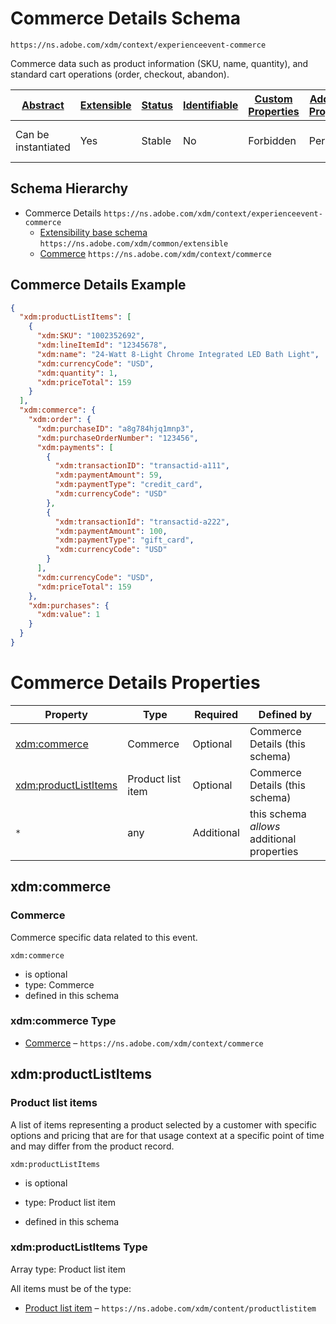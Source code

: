 
# Commerce Details Schema

```
https://ns.adobe.com/xdm/context/experienceevent-commerce
```

Commerce data such as product information (SKU, name, quantity), and standard cart operations (order, checkout, abandon).

| [Abstract](../../../abstract.md) | [Extensible](../../../extensions.md) | [Status](../../../status.md) | [Identifiable](../../../id.md) | [Custom Properties](../../../extensions.md) | [Additional Properties](../../../extensions.md) | Defined In |
|----------------------------------|--------------------------------------|------------------------------|--------------------------------|---------------------------------------------|-------------------------------------------------|------------|
| Can be instantiated | Yes | Stable | No | Forbidden | Permitted | [mixins/experience-event/experienceevent-commerce.schema.json](mixins/experience-event/experienceevent-commerce.schema.json) |
## Schema Hierarchy

* Commerce Details `https://ns.adobe.com/xdm/context/experienceevent-commerce`
  * [Extensibility base schema](../../datatypes/extensible.schema.md) `https://ns.adobe.com/xdm/common/extensible`
  * [Commerce](../../datatypes/marketing/commerce.schema.md) `https://ns.adobe.com/xdm/context/commerce`


## Commerce Details Example
```json
{
  "xdm:productListItems": [
    {
      "xdm:SKU": "1002352692",
      "xdm:lineItemId": "12345678",
      "xdm:name": "24-Watt 8-Light Chrome Integrated LED Bath Light",
      "xdm:currencyCode": "USD",
      "xdm:quantity": 1,
      "xdm:priceTotal": 159
    }
  ],
  "xdm:commerce": {
    "xdm:order": {
      "xdm:purchaseID": "a8g784hjq1mnp3",
      "xdm:purchaseOrderNumber": "123456",
      "xdm:payments": [
        {
          "xdm:transactionID": "transactid-a111",
          "xdm:paymentAmount": 59,
          "xdm:paymentType": "credit_card",
          "xdm:currencyCode": "USD"
        },
        {
          "xdm:transactionId": "transactid-a222",
          "xdm:paymentAmount": 100,
          "xdm:paymentType": "gift_card",
          "xdm:currencyCode": "USD"
        }
      ],
      "xdm:currencyCode": "USD",
      "xdm:priceTotal": 159
    },
    "xdm:purchases": {
      "xdm:value": 1
    }
  }
}
```

# Commerce Details Properties

| Property | Type | Required | Defined by |
|----------|------|----------|------------|
| [xdm:commerce](#xdmcommerce) | Commerce | Optional | Commerce Details (this schema) |
| [xdm:productListItems](#xdmproductlistitems) | Product list item | Optional | Commerce Details (this schema) |
| `*` | any | Additional | this schema *allows* additional properties |

## xdm:commerce
### Commerce

Commerce specific data related to this event.

`xdm:commerce`
* is optional
* type: Commerce
* defined in this schema

### xdm:commerce Type


* [Commerce](../../datatypes/marketing/commerce.schema.md) – `https://ns.adobe.com/xdm/context/commerce`





## xdm:productListItems
### Product list items

A list of items representing a product selected by a customer with specific options and pricing that are for that usage context at a specific point of time and may differ from the product record.

`xdm:productListItems`
* is optional
* type: Product list item

* defined in this schema

### xdm:productListItems Type


Array type: Product list item

All items must be of the type:
* [Product list item](../../datatypes/productlistitem.schema.md) – `https://ns.adobe.com/xdm/content/productlistitem`







